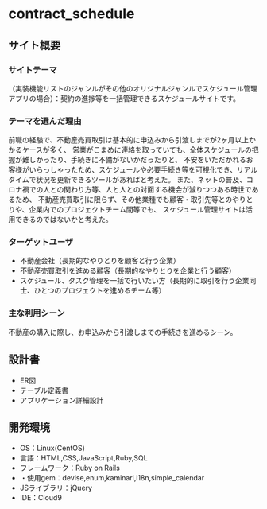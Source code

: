 # contract_schedule

## サイト概要
### サイトテーマ
（実装機能リストのジャンルがその他のオリジナルジャンルでスケジュール管理アプリの場合）：契約の進捗等を一括管理できるスケジュールサイトです。

### テーマを選んだ理由
前職の経験で、不動産売買取引は基本的に申込みから引渡しまでが2ヶ月以上かかるケースが多く、
営業がこまめに連絡を取っていても、全体スケジュールの把握が難しかったり、手続きに不備がないかだったりと、
不安をいただかれるお客様がいらっしゃったため、スケジュールや必要手続き等を可視化でき、リアルタイムで状況を更新できるツールがあればと考えた。
また、ネットの普及、コロナ禍での人との関わり方等、人と人との対面する機会が減りつつある時世であるため、
不動産売買取引に限らず、その他業種でも顧客・取引先等とのやりとりや、企業内でのプロジェクトチーム間等でも、
スケジュール管理サイトは活用できるのではないかと考えた。

### ターゲットユーザ
- 不動産会社（長期的なやりとりを顧客と行う企業）
- 不動産売買取引を進める顧客（長期的なやりとりを企業と行う顧客）
- スケジュール、タスク管理を一括で行いたい方（長期的に取引を行う企業同士、ひとつのプロジェクトを進めるチーム等）

### 主な利用シーン
不動産の購入に際し、お申込みから引渡しまでの手続きを進めるシーン。

## 設計書
- ER図
- テーブル定義書
- アプリケーション詳細設計


## 開発環境
- OS：Linux(CentOS)
- 言語：HTML,CSS,JavaScript,Ruby,SQL
- フレームワーク：Ruby on Rails
- ・使用gem：devise,enum,kaminari,i18n,simple_calendar
- JSライブラリ：jQuery
- IDE：Cloud9
